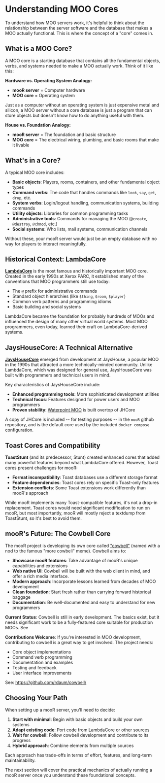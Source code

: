 # Understanding MOO Cores

To understand how MOO servers work, it's helpful to think about the relationship between the server software and the database that makes a MOO actually functional. This is where the concept of a "core" comes in.

## What is a MOO Core?

A MOO core is a starting database that contains all the fundamental objects, verbs, and systems needed to make a MOO actually work. Think of it like this:

**Hardware vs. Operating System Analogy:**
- **mooR server** = Computer hardware
- **MOO core** = Operating system

Just as a computer without an operating system is just expensive metal and silicon, a MOO server without a core database is just a program that can store objects but doesn't know how to do anything useful with them.

**House vs. Foundation Analogy:**
- **mooR server** = The foundation and basic structure
- **MOO core** = The electrical wiring, plumbing, and basic rooms that make it livable

## What's in a Core?

A typical MOO core includes:

- **Basic objects**: Players, rooms, containers, and other fundamental object types
- **Command verbs**: The code that handles commands like `look`, `say`, `get`, `drop`, etc.
- **System verbs**: Login/logout handling, communication systems, building commands
- **Utility objects**: Libraries for common programming tasks
- **Administrative tools**: Commands for managing the MOO (`@create`, `@destroy`, `@chmod`, etc.)
- **Social systems**: Who lists, mail systems, communication channels

Without these, your mooR server would just be an empty database with no way for players to interact meaningfully.

## Historical Context: LambdaCore

[**LambdaCore**](https://lambda.moo.mud.org/pub/MOO/) is the most famous and historically important MOO core. Created in the early 1990s at Xerox PARC, it established many of the conventions that MOO programmers still use today:

- The `@` prefix for administrative commands
- Standard object hierarchies (like `$thing`, `$room`, `$player`)
- Common verb patterns and programming idioms
- Basic building and social systems

LambdaCore became the foundation for probably hundreds of MOOs and influenced the design of many other virtual world systems. Most MOO programmers, even today, learned their craft on LambdaCore-derived systems.

## JaysHouseCore: A Technical Alternative

[**JaysHouseCore**](https://jhcore.sourceforge.net/) emerged from development at JaysHouse, a popular MOO in the 1990s that attracted a more technically-minded community. Unlike LambdaCore, which was designed for general use, JaysHouseCore was built with programmers and technical users in mind.

Key characteristics of JaysHouseCore include:
- **Enhanced programming tools**: More sophisticated development utilities
- **Technical focus**: Features designed for power users and MOO programmers
- **Proven stability**: [Waterpoint MOO](https://www.waterpoint.org/) is built overtop of JHCore

A copy of JHCore is included -- for testing purposes -- in the `mooR` github repository, and is the default core used by the included `docker compose` configuration.

## Toast Cores and Compatibility

**ToastStunt** (and its predecessor, Stunt) created enhanced cores that added many powerful features beyond what LambdaCore offered. However, Toast cores present challenges for mooR:

- **Format incompatibility**: Toast databases use a different storage format
- **Feature dependencies**: Toast cores rely on specific Toast-only features
- **Extension conflicts**: Some Toast extensions work differently than mooR's approach

While mooR implements many Toast-compatible features, it's not a drop-in replacement. Toast cores would need significant modification to run on mooR, but most importantly, mooR will mostly reject a textdump from ToastStunt, so it's best to avoid them.

## mooR's Future: The Cowbell Core

The mooR project is developing its own core called ["cowbell"](https://github.com/rdaum/cowbell/) (named with a nod to the famous "more cowbell" meme). Cowbell aims to:

- **Showcase mooR features**: Take advantage of mooR's unique capabilities and extensions
- **Web native UI**: Cowbell will be built with the web client in mind, and offer a rich media interface.
- **Modern approach**: Incorporate lessons learned from decades of MOO development
- **Clean foundation**: Start fresh rather than carrying forward historical baggage
- **Documentation**: Be well-documented and easy to understand for new programmers

**Current Status**: Cowbell is still in early development. The basics exist, but it needs significant work to be a fully-featured core suitable for production MOOs. See

**Contributions Welcome**: If you're interested in MOO development, contributing to cowbell is a great way to get involved. The project needs:
- Core object implementations
- Command verb programming
- Documentation and examples
- Testing and feedback
- User interface improvements

See: https://github.com/rdaum/cowbell/

## Choosing Your Path

When setting up a mooR server, you'll need to decide:

1. **Start with minimal**: Begin with basic objects and build your own systems
2. **Adapt existing code**: Port code from LambdaCore or other sources
3. **Wait for cowbell**: Follow cowbell development and contribute to its progress
4. **Hybrid approach**: Combine elements from multiple sources

Each approach has trade-offs in terms of effort, features, and long-term maintainability.

The next section will cover the practical mechanics of actually running a mooR server once you understand these foundational concepts.
